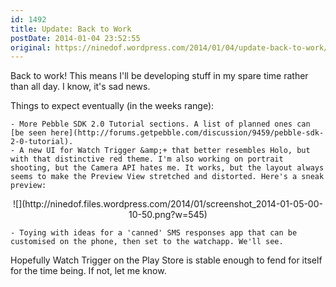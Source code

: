 ```yaml
---
id: 1492
title: Update: Back to Work
postDate: 2014-01-04 23:52:55
original: https://ninedof.wordpress.com/2014/01/04/update-back-to-work/
---
```


Back to work! This means I'll be developing stuff in my spare time rather than all day. I know, it's sad news.

Things to expect eventually (in the weeks range):


	- More Pebble SDK 2.0 Tutorial sections. A list of planned ones can  [be seen here](http://forums.getpebble.com/discussion/9459/pebble-sdk-2-0-tutorial).
	- A new UI for Watch Trigger &amp;+ that better resembles Holo, but with that distinctive red theme. I'm also working on portrait shooting, but the Camera API hates me. It works, but the layout always seems to make the Preview View stretched and distorted. Here's a sneak preview:


<p style="text-align:center;">![](http://ninedof.files.wordpress.com/2014/01/screenshot_2014-01-05-00-10-50.png?w=545)</p>



	- Toying with ideas for a 'canned' SMS responses app that can be customised on the phone, then set to the watchapp. We'll see.


Hopefully Watch Trigger on the Play Store is stable enough to fend for itself for the time being. If not, let me know.
